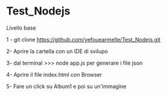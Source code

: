 # Test_Nodejs

Livello base

1 - git clone https://github.com/yefouearmelle/Test_Nodejs.git

2-  Aprire la cartella con un  IDE di svilupo

3-  dal terminal >>> node app.js
    per generare i file json 
    
4- Aprire il file index.html con Browser

5- Fare un click su Album1 e poi su un'immagine
